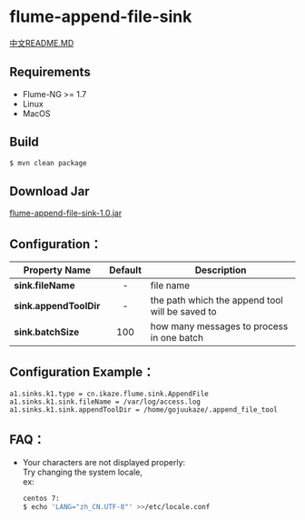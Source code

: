 flume-append-file-sink 
=========================

[中文README.MD](https://github.com/gojuukaze/flume-append-file-sink/blob/master/README.ZH.MD)

Requirements
------------
- Flume-NG >= 1.7
- Linux
- MacOS

Build
------------
```bash
$ mvn clean package
```

Download Jar
------------
[flume-append-file-sink-1.0.jar](https://github.com/gojuukaze/flume-append-file-sink/releases)


Configuration：
--------------

| Property Name       | Default | Description                                     |
| --------------------|:-------:| ------------------------------------------------|
| **sink.fileName**       |    -    | file name                                       |
| **sink.appendToolDir**  |    -    | the path which the append tool will be saved to |
| **sink.batchSize**      |   100   | how many messages to process in one batch   |

Configuration Example：
----------------------
```shell
a1.sinks.k1.type = cn.ikaze.flume.sink.AppendFile
a1.sinks.k1.sink.fileName = /var/log/access.log
a1.sinks.k1.sink.appendToolDir = /home/gojuukaze/.append_file_tool
```

FAQ：
----------------------
- Your characters are not displayed properly:  
  Try changing the system locale,  
  ex:  
  ```bash
  centos 7: 
  $ echo 'LANG="zh_CN.UTF-8"' >>/etc/locale.conf
  
  ```
  
